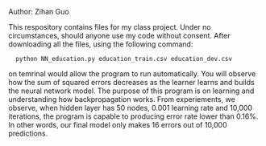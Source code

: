 Author: Zihan Guo

This respository contains files for my class project. Under no circumstances, should anyone use my code without consent. After downloading all the files, using the following command: 

      python NN_education.py education_train.csv education_dev.csv

on temrinal would allow the program to run automatically. You will observe how the sum of squared errors decreases as the learner learns and builds the neural network model. The purpose of this program is on learning and understanding how backpropagation works. From experiements, we observe, when hidden layer has 50 nodes, 0.001 learning rate and 10,000 iterations, the program is capable to producing error rate lower than 0.16%. In other words, our final model only makes 16 errors out of 10,000 predictions. 
